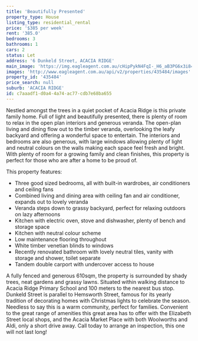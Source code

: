 ```yaml
---
title: 'Beautifully Presented'
property_type: House
listing_type: residential_rental
price: '$385 per week'
rent: '385.0'
bedrooms: 3
bathrooms: 1
cars: 2
status: Let
address: '6 Dunkeld Street, ACACIA RIDGE'
main_image: 'https://img.eagleagent.com.au/cHipPykN4FqI-_H6_aB3PG6x3i8=/1280x854/smart/https://s3-us-west-2.amazonaws.com/eagleagent-orig/images/6824824/421661750-image-M.jpg'
images: 'http://www.eagleagent.com.au/api/v2/properties/435484/images'
property_id: '435484'
price_search: null
suburb: 'ACACIA RIDGE'
id: c7aaadf1-d0a4-4a74-ac77-cdb7e68ba655
---
```

Nestled amongst the trees in a quiet pocket of Acacia Ridge is this private family home. Full of light and beautifully presented, there is plenty of room to relax in the open plan interiors and generous veranda. The open-plan living and dining flow out to the timber veranda, overlooking the leafy backyard and offering a wonderful space to entertain. The interiors and bedrooms are also generous, with large windows allowing plenty of light and neutral colours on the walls making each space feel fresh and bright. With plenty of room for a growing family and clean finishes, this property is perfect for those who are after a home to be proud of.

This property features:

*  Three good sized bedrooms, all with built-in wardrobes, air conditioners and ceiling fans
*  Combined living and dining area with ceiling fan and air conditioner, expands out to lovely veranda
*  Veranda steps down to grassy backyard, perfect for relaxing outdoors on lazy afternoons
*  Kitchen with electric oven, stove and dishwasher, plenty of bench and storage space
*  Kitchen with neutral colour scheme
*  Low maintenance flooring throughout
*  White timber venetian blinds to windows
*  Recently renovated bathroom with lovely neutral tiles, vanity with storage and shower, toilet separate
*  Tandem double carport with undercover access to house

A fully fenced and generous 610sqm, the property is surrounded by shady trees, neat gardens and grassy lawns. Situated within walking distance to Acacia Ridge Primary School and 100 meters to the nearest bus stop. Dunkeld Street is parallel to Hemsworth Street, famous for its yearly tradition of decorating homes with Christmas lights to celebrate the season. Needless to say this is a warm community, perfect for families. Convenient to the great range of amenities this great area has to offer with the Elizabeth Street local shops, and the Acacia Market Place with both Woolworths and Aldi, only a short drive away. Call today to arrange an inspection, this one will not last long!